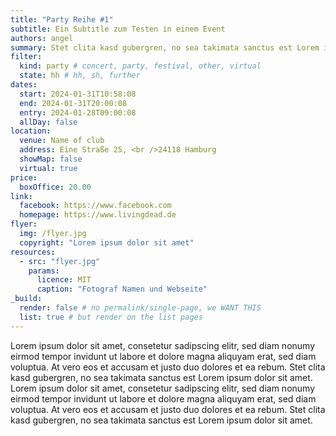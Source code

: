 ```yaml
---
title: "Party Reihe #1"
subtitle: Ein Subtitle zum Testen in einem Event
authors: angel
summary: Stet clita kasd gubergren, no sea takimata sanctus est Lorem ipsum dolor sit amet
filter:
  kind: party # concert, party, festival, other, virtual
  state: hh # hh, sh, further
dates:
  start: 2024-01-31T10:58:08
  end: 2024-01-31T20:00:08
  entry: 2024-01-28T09:00:08
  allDay: false
location:
  venue: Name of club
  address: Eine Straße 25, <br />24118 Hamburg
  showMap: false
  virtual: true
price:
  boxOffice: 20.00
link:
  facebook: https://www.facebook.com
  homepage: https://www.livingdead.de
flyer:
  img: /flyer.jpg
  copyright: "Lorem ipsum dolor sit amet"
resources:
  - src: "flyer.jpg"
    params:
      licence: MIT
      caption: "Fotograf Namen und Webseite"
_build:
  render: false # no permalink/single-page, we WANT THIS
  list: true # but render on the list pages
---
```


Lorem ipsum dolor sit amet, consetetur sadipscing elitr, sed diam nonumy eirmod tempor invidunt ut labore et dolore magna aliquyam erat, sed diam voluptua. At vero eos et accusam et justo duo dolores et ea rebum. Stet clita kasd gubergren, no sea takimata sanctus est Lorem ipsum dolor sit amet. Lorem ipsum dolor sit amet, consetetur sadipscing elitr, sed diam nonumy eirmod tempor invidunt ut labore et dolore magna aliquyam erat, sed diam voluptua. At vero eos et accusam et justo duo dolores et ea rebum. Stet clita kasd gubergren, no sea takimata sanctus est Lorem ipsum dolor sit amet.